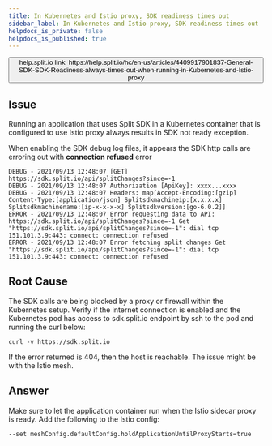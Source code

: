 ```yaml
---
title: In Kubernetes and Istio proxy, SDK readiness times out
sidebar_label: In Kubernetes and Istio proxy, SDK readiness times out
helpdocs_is_private: false
helpdocs_is_published: true
---
```


<p>
  <button style={{borderRadius:'8px', border:'1px', fontFamily:'Courier New', fontWeight:'800', textAlign:'left'}}> help.split.io link: https://help.split.io/hc/en-us/articles/4409917901837-General-SDK-SDK-Readiness-always-times-out-when-running-in-Kubernetes-and-Istio-proxy </button>
</p>

## Issue

Running an application that uses Split SDK in a Kubernetes container that is configured to use Istio proxy always results in SDK not ready exception.

When enabling the SDK debug log files, it appears the SDK http calls are erroring out with **connection refused** error

```
DEBUG - 2021/09/13 12:48:07 [GET] https://sdk.split.io/api/splitChanges?since=-1
DEBUG - 2021/09/13 12:48:07 Authorization [ApiKey]: xxxx...xxxx
DEBUG - 2021/09/13 12:48:07 Headers: map[Accept-Encoding:[gzip] Content-Type:[application/json] Splitsdkmachineip:[x.x.x.x] Splitsdkmachinename:[ip-x-x-x-x] Splitsdkversion:[go-6.0.2]]
ERROR - 2021/09/13 12:48:07 Error requesting data to API: https://sdk.split.io/api/splitChanges?since=-1 Get "https://sdk.split.io/api/splitChanges?since=-1": dial tcp 151.101.3.9:443: connect: connection refused
ERROR - 2021/09/13 12:48:07 Error fetching split changes Get "https://sdk.split.io/api/splitChanges?since=-1": dial tcp 151.101.3.9:443: connect: connection refused
 ```

## Root Cause

The SDK calls are being blocked by a proxy or firewall within the Kubernetes setup. Verify if the internet connection is enabled and the Kubernetes pod has access to sdk.split.io endpoint by ssh to the pod and running the curl below:
```
curl -v https://sdk.split.io
```

If the error returned is 404, then the host is reachable. The issue might be with the Istio mesh.

## Answer

Make sure to let the application container run when the Istio sidecar proxy is ready. Add the following to the Istio config:
```
--set meshConfig.defaultConfig.holdApplicationUntilProxyStarts=true
 ```
